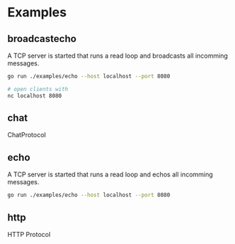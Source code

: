 # Examples

## broadcastecho

A TCP server is started that runs a read loop and broadcasts all incomming
messages.

```sh
go run ./examples/echo --host localhost --port 8080

# open clients with
nc localhost 8080
```

## chat

ChatProtocol

## echo

A TCP server is started that runs a read loop and echos all incomming messages.

```sh
go run ./examples/echo --host localhost --port 8080
```

## http

HTTP Protocol
